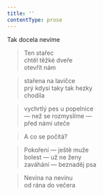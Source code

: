 ```yaml
---
title: ''
contentType: prose
---
```


  

Tak docela nevíme

> Ten stařec  
> chtěl těžké dveře  
> otevřít nám

> stařena na lavičce  
> prý kdysi taky tak hezky  
> chodila

> vychrtlý pes u popelnice  
> — než se rozmyslíme —  
> před námi uteče

> A co se počítá?

> Pokoření — ještě muže  
> bolest — už ne ženy  
> zaváhání — beznaděj psa

> Nevina na nevinu  
> od rána do večera
